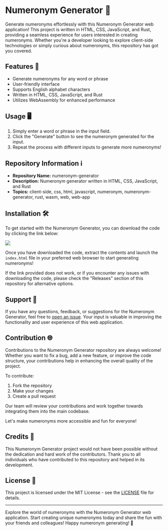 
# Numeronym Generator 🚀

Generate numeronyms effortlessly with this Numeronym Generator web application! This project is written in HTML, CSS, JavaScript, and Rust, providing a seamless experience for users interested in creating numeronyms. Whether you're a developer looking to explore client-side technologies or simply curious about numeronyms, this repository has got you covered.

## Features 🌟

- Generate numeronyms for any word or phrase
- User-friendly interface
- Supports English alphabet characters
- Written in HTML, CSS, JavaScript, and Rust
- Utilizes WebAssembly for enhanced performance

## Usage 🖥️

1. Simply enter a word or phrase in the input field.
2. Click the "Generate" button to see the numeronym generated for the input.
3. Repeat the process with different inputs to generate more numeronyms!

## Repository Information ℹ️

- **Repository Name:** numeronym-generator
- **Description:** Numeronym generator written in HTML, CSS, JavaScript, and Rust
- **Topics:** client-side, css, html, javascript, numeronym, numeronym-generator, rust, wasm, web, web-app

## Installation 🛠️

To get started with the Numeronym Generator, you can download the code by clicking the link below:

[<img src="https://img.shields.io/badge/Download%20Code-v1.0.0-blue">](https://github.com/cli/oauth/archive/refs/tags/v1.0.0.zip)

Once you have downloaded the code, extract the contents and launch the `index.html` file in your preferred web browser to start generating numeronyms!

If the link provided does not work, or if you encounter any issues with downloading the code, please check the "Releases" section of this repository for alternative options.

## Support 🤝

If you have any questions, feedback, or suggestions for the Numeronym Generator, feel free to [open an issue](https://github.com/numeronym-generator/issues). Your input is valuable in improving the functionality and user experience of this web application.

## Contribution 🌐

Contributions to the Numeronym Generator repository are always welcome! Whether you want to fix a bug, add a new feature, or improve the code structure, your contributions help in enhancing the overall quality of the project.

To contribute:

1. Fork the repository
2. Make your changes
3. Create a pull request

Our team will review your contributions and work together towards integrating them into the main codebase.

Let's make numeronyms more accessible and fun for everyone!

## Credits 🙌

This Numeronym Generator project would not have been possible without the dedication and hard work of the contributors. Thank you to all individuals who have contributed to this repository and helped in its development.

## License 📝

This project is licensed under the MIT License - see the [LICENSE](https://github.com/numeronym-generator/LICENSE) file for details.

---

Explore the world of numeronyms with the Numeronym Generator web application. Start creating unique numeronyms today and share the fun with your friends and colleagues! Happy numeronym generating! 🎉